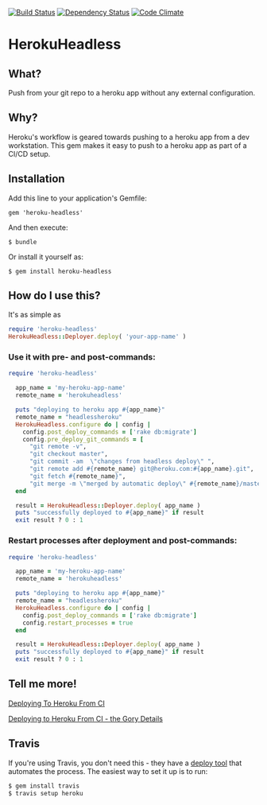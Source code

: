 [![Build Status](https://secure.travis-ci.org/moredip/heroku-headless.png?branch=master)](http://travis-ci.org/moredip/heroku-headless)
[![Dependency Status](https://gemnasium.com/moredip/heroku-headless.png?travis)](https://gemnasium.com/moredip/heroku-headless)
[![Code Climate](https://codeclimate.com/github/moredip/heroku-headless.png)](https://codeclimate.com/github/moredip/heroku-headless)

# HerokuHeadless

## What?
Push from your git repo to a heroku app without any external configuration.

## Why?
Heroku's workflow is geared towards pushing to a heroku app from a dev workstation. This gem makes it easy to push to a heroku app as part of a CI/CD setup.

## Installation

Add this line to your application's Gemfile:

    gem 'heroku-headless'

And then execute:

    $ bundle

Or install it yourself as:

    $ gem install heroku-headless

## How do I use this?
It's as simple as
```ruby
require 'heroku-headless'
HerokuHeadless::Deployer.deploy( 'your-app-name' )
```

### Use it with pre- and post-commands:

```ruby
require 'heroku-headless'

  app_name = 'my-heroku-app-name'
  remote_name = 'herokuheadless'

  puts "deploying to heroku app #{app_name}"
  remote_name = "headlessheroku"
  HerokuHeadless.configure do | config |
    config.post_deploy_commands = ['rake db:migrate']
    config.pre_deploy_git_commands = [
      "git remote -v",
      "git checkout master",
      "git commit -am  \"changes from headless deploy\" ",
      "git remote add #{remote_name} git@heroku.com:#{app_name}.git",
      "git fetch #{remote_name}",
      "git merge -m \"merged by automatic deploy\" #{remote_name}/master"]
  end

  result = HerokuHeadless::Deployer.deploy( app_name )
  puts "successfully deployed to #{app_name}" if result
  exit result ? 0 : 1

```

### Restart processes after deployment and post-commands:

```ruby
require 'heroku-headless'

  app_name = 'my-heroku-app-name'
  remote_name = 'herokuheadless'

  puts "deploying to heroku app #{app_name}"
  remote_name = "headlessheroku"
  HerokuHeadless.configure do | config |
    config.post_deploy_commands = ['rake db:migrate']
    config.restart_processes = true
  end

  result = HerokuHeadless::Deployer.deploy( app_name )
  puts "successfully deployed to #{app_name}" if result
  exit result ? 0 : 1

```


## Tell me more!

[Deploying To Heroku From CI](http://blog.thepete.net/blog/2013/01/21/deploying-to-heroku-from-ci)

[Deploying to Heroku From CI - the Gory Details](http://blog.thepete.net/blog/2013/01/22/deploying-to-heroku-from-ci-the-gory-details/)


## Travis

If you're using Travis, you don't need this - they have a [deploy tool](http://about.travis-ci.org/docs/user/deployment/heroku/) that automates the process. The easiest way to set it up is to run:

```bash
$ gem install travis
$ travis setup heroku
```
